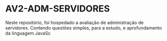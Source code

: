 # AV2-ADM-SERVIDORES
Neste repositório, foi hospedado a avaliação de administração de servidores. Contendo questões simples, para a estudo, e aprofundamento da linguagem JavaSc
